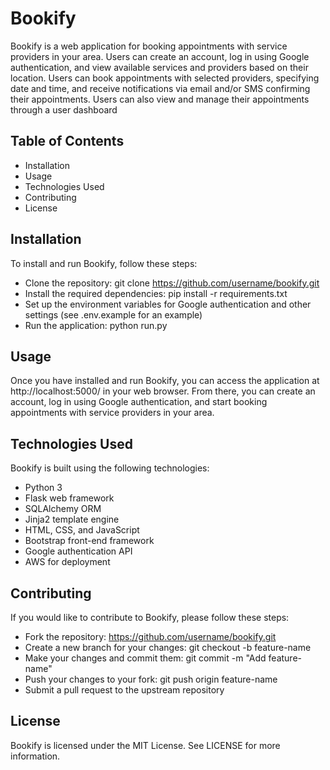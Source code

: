 # Bookify

Bookify is a web application for booking appointments with service providers in your area. Users can create an account, log in using Google authentication, and view available services and providers based on their location. Users can book appointments with selected providers, specifying date and time, and receive notifications via email and/or SMS confirming their appointments. Users can also view and manage their appointments through a user dashboard

## Table of Contents
 - Installation
 - Usage
 - Technologies Used
 - Contributing
 - License

## Installation
To install and run Bookify, follow these steps:
- Clone the repository: git clone https://github.com/username/bookify.git
- Install the required dependencies: pip install -r requirements.txt
- Set up the environment variables for Google authentication and other settings (see .env.example for an example)
- Run the application: python run.py


## Usage
Once you have installed and run Bookify, you can access the application at http://localhost:5000/ in your web browser. From there, you can create an account, log in using Google authentication, and start booking appointments with service providers in your area.

## Technologies Used
Bookify is built using the following technologies:

- Python 3
- Flask web framework
- SQLAlchemy ORM
- Jinja2 template engine
- HTML, CSS, and JavaScript
- Bootstrap front-end framework
- Google authentication API
- AWS for deployment

## Contributing
If you would like to contribute to Bookify, please follow these steps:

- Fork the repository: https://github.com/username/bookify.git
- Create a new branch for your changes: git checkout -b feature-name
- Make your changes and commit them: git commit -m "Add feature-name"
- Push your changes to your fork: git push origin feature-name
- Submit a pull request to the upstream repository


## License
Bookify is licensed under the MIT License. See LICENSE for more information.